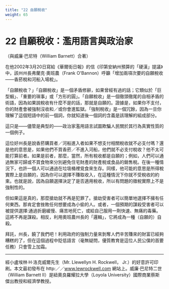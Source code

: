 ```yaml
---
title: "22 自願稅收"
weight: 65
---
```


# 22 自願稅收：濫用語言與政治家

（與威廉·巴尼特（William Barnett）合著）

在他2002年3月20日寫給《華爾街日報》的信《印第安納州預算的「硬漢」提議》中，該州州長弗蘭克·奧班農（Frank O'Bannon）呼籲「增加兩項次要的自願稅收——香菸稅和河船入場稅」。

「自願稅收？」「自願稅收」是一個矛盾修辭，如果曾經有過的話；它類似於「巨型蝦」、「重要的瑣事」或「方形的圓」。「自願稅收」是一個徹頭徹尾的自相矛盾的術語，因為如果說稅收有什麼不是的話，那就是自願的。證據是，如果你不支付，你的財產會被強制沒收和／或你會進監獄。「強制稅收」是一個冗餘，因為一旦你理解了這個短語中的前一個詞，你就知道後一個詞的含義是該理解的組成部分。

這只是——儘管是典型的——政治家濫用語言試圖欺騙人民關於其行為真實性質的一個例子。

這位好州長是說香菸購買者／河船進入者如果不想支付相關稅收就不必支付嗎？還是他的意思是，如果他們不買香菸／不進入河船，他們就不必支付稅收？他不太可能打算前者。如果是前者，那麼，當然，所有稅收都是自願的；例如，人們可以通過無家可歸或不買食物來分別避免住宅財產的財產稅或食品的銷售稅。在後一種情況下，也許一個人可以通過在垃圾桶裡覓食來生存。同樣，他可能的意思是所得稅實際上是自願的，因為你可以選擇不賺取收入，在這種情況下你就不受稅收的約束。也就是說，因為自願選擇決定了是否適用稅收，所以有問題的徵稅實際上不是強制性的。

但如果這是真的，那麼搶劫就不再是犯罪了。搶劫受害者可以簡單地選擇不擁有任何東西。那肯定會挫敗任何想要成為小偷的人。或者，一個預期的謀殺受害者可以被提供選擇:通過折磨緩慢、痛苦地死亡，或給自己服用一劑快速、無痛的毒藥。這將不再是謀殺。相反，利用奧班農州長的「邏輯」，它將成為一種（自願的）自殺。

拜託，州長，饒了我們吧！利用政府的強制力量來剝奪人們辛苦賺來的財富已經夠糟糕的了，但在這個過程中貶低語言（毫無疑問，優質教育是這位人民公僕的首要任務）只會雪上加霜。

---

經小盧埃林·H·洛克威爾先生（Mr. Llewellyn H. Rockwell， Jr.）的好意許可印刷。本文最初發布在 http:／／www.lewrockwell.com 網站上。威廉·巴尼特二世（William Barnett II）是紐奧良羅耀拉大學（Loyola University）國際商業蔡斯傑出教授和經濟學教授。
